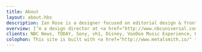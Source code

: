 ```yaml
---
title: About
layout: about.hbs
description: Ian Rose is a designer focused on editorial design & front-end architecture living in New York City.
overview: I’m a design director at <a href="http://www.nbcuniversal.com/business/nbc-news" title="NBCUniversal News Group" target="_blank" rel="external">NBC News Digital Group</a>. I take pride in designing and building clean, accessible, creative interactive media. I get pumped about <abbr title="Cascading Style Sheets">CSS</abbr> , <abbr title="Hyper Text Markup Language">HTML</abbr> , typography, mobile development, responsive web design, and the idea that people use the things that I create. Before NBC News I worked in New Orleans at the design studio <a href="http://thinkabig.com/" title="Thinka" target="_blank" rel="external">Thinka</a> and before that the ad agency <a href="http://z-comm.com/" title="z-comm.com" target="_blank" rel="external">Zehnder Communications</a>. I’m also the creator of <a href="http://typesettings.io/" title="typesettings.io" target="_blank" rel="external">Typesettings</a>, <a href="https://github.com/ianrose/gridsettings" title="GitHub" target="_blank" rel="external">Gridsettings</a> and <a href="https://github.com/ianrose/storysettings" title="GitHub" target="_blank" rel="external">Storysettings</a>.
clients: NBC News, TODAY, Sony, vh1, Disney, VooDoo Music Experience, Hyatt, Visit Baton Rouge, Louisiana Charter Schools
colophon: This site is built with <a href="http://www.metalsmith.io/" title="metalsmith.io" target="_blank" rel="external">Metalsmith</a>, <a href="http://sass-lang.com/" title="Sass-lang.com" target="_blank" rel="external">Sass</a>, <a href="https://developer.mozilla.org/en-US/docs/Web/Guide/CSS/Flexible_boxes" title="MDN" target="_blank" rel="external">CSS Flexbox</a> and hosted on <a href="https://www.netlify.com/" title="Host" target="_blank" rel="external">Netlify</a>. Also, thanks to <a href="http://bradoyler.com" title="bradoyler.com" target="_blank" rel="external">Brad Oyler</a> for all his help.
---
```

